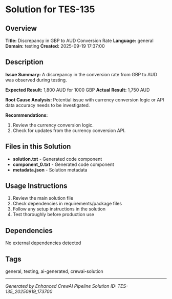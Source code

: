 # Solution for TES-135

## Overview
**Title:** Discrepancy in GBP to AUD Conversion Rate
**Language:** general
**Domain:** testing
**Created:** 2025-09-19 17:37:00

## Description
**Issue Summary:**
A discrepancy in the conversion rate from GBP to AUD was observed during testing.

**Expected Result:** 1,800 AUD for 1000 GBP
**Actual Result:** 1,750 AUD

**Root Cause Analysis:** Potential issue with currency conversion logic or API data accuracy needs to be investigated.

**Recommendations:**
1. Review the currency conversion logic.
2. Check for updates from the currency conversion API.

## Files in this Solution
- **solution.txt** - Generated code component
- **component_0.txt** - Generated code component
- **metadata.json** - Solution metadata

## Usage Instructions
1. Review the main solution file
2. Check dependencies in requirements/package files
3. Follow any setup instructions in the solution
4. Test thoroughly before production use

## Dependencies
No external dependencies detected

## Tags
general, testing, ai-generated, crewai-solution

---
*Generated by Enhanced CrewAI Pipeline*
*Solution ID: TES-135_20250919_173700*
